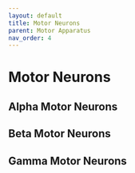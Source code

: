 ```yaml
---
layout: default
title: Motor Neurons
parent: Motor Apparatus
nav_order: 4
---
```


# Motor Neurons

## Alpha Motor Neurons

## Beta Motor Neurons

## Gamma Motor Neurons
